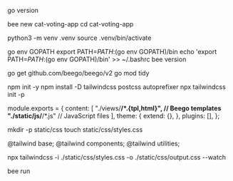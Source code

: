 go version

bee new cat-voting-app
cd cat-voting-app

python3 -m venv .venv
source .venv/bin/activate

go env GOPATH
export PATH=$PATH:$(go env GOPATH)/bin
echo 'export PATH=$PATH:$(go env GOPATH)/bin' >> ~/.bashrc
bee version

go get github.com/beego/beego/v2
go mod tidy


npm init -y
npm install -D tailwindcss postcss autoprefixer
npx tailwindcss init -p


module.exports = {
  content: [
    "./views/**/*.{tpl,html}",   // Beego templates
    "./static/js/**/*.js"        // JavaScript files
  ],
  theme: {
    extend: {},
  },
  plugins: [],
};


mkdir -p static/css
touch static/css/styles.css

@tailwind base;
@tailwind components;
@tailwind utilities;

npx tailwindcss -i ./static/css/styles.css -o ./static/css/output.css --watch


bee run